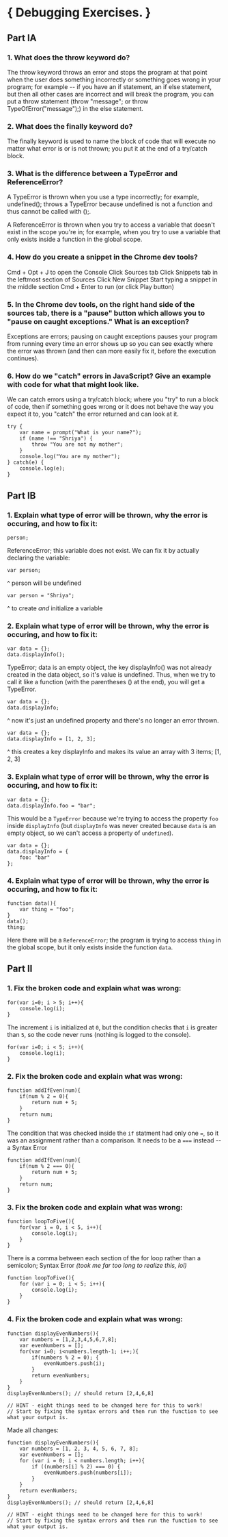 # { Debugging Exercises. }

## Part IA

### 1. What does the throw keyword do?

The throw keyword throws an error and stops the program at that point when the user does something incorrectly or something goes wrong in your program; for example -- if you have an if statement, an if else statement, but then all other cases are incorrect and will break the program, you can put a throw statement (throw "message"; or throw TypeOfError("message");) in the else statement. 

### 2. What does the finally keyword do?

The finally keyword is used to name the block of code that will execute no matter what error is or is not thrown; you put it at the end of a try/catch block. 

### 3. What is the difference between a TypeError and ReferenceError?

A TypeError is thrown when you use a type incorrectly; for example, undefined(); throws a TypeError because undefined is not a function and thus cannot be called with ();. 

A ReferenceError is thrown when you try to access a variable that doesn't exist in the scope you're in; for example, when you try to use a variable that only exists inside a function in the global scope. 

### 4. How do you create a snippet in the Chrome dev tools?

Cmd + Opt + J to open the Console
Click Sources tab
Click Snippets tab in the leftmost section of Sources
Click New Snippet
Start typing a snippet in the middle section
Cmd + Enter to run (or click Play button)

### 5. In the Chrome dev tools, on the right hand side of the sources tab, there is a "pause" button which allows you to "pause on caught exceptions." What is an exception?

Exceptions are errors; pausing on caught exceptions pauses your program from running every time an error shows up so you can see exactly where the error was thrown (and then can more easily fix it, before the execution continues).

### 6. How do we "catch" errors in JavaScript? Give an example with code for what that might look like.

We can catch errors using a try/catch block; where you "try" to run a block of code, then if something goes wrong or it does not behave the way you expect it to, you "catch" the error returned and can look at it. 

~~~~ 
try {
	var name = prompt("What is your name?");
	if (name !== "Shriya") {
		throw "You are not my mother";
	}
	console.log("You are my mother");
} catch(e) {
	console.log(e);
}
~~~~

## Part IB

### 1. Explain what type of error will be thrown, why the error is occuring, and how to fix it:

~~~~
person;
~~~~

ReferenceError; this variable does not exist. We can fix it by actually declaring the variable: 

~~~~
var person; 
~~~~

^ person will be undefined

~~~~
var person = "Shriya"; 
~~~~

^ to create *and* initialize a variable

### 2. Explain what type of error will be thrown, why the error is occuring, and how to fix it:

~~~~
var data = {};
data.displayInfo();
~~~~

TypeError; data is an empty object, the key displayInfo() was not already created in the data object, so it's value is undefined. Thus, when we try to call it like a function (with the parentheses () at the end), you will get a TypeError.

~~~~
var data = {};
data.displayInfo;
~~~~

^ now it's just an undefined property and there's no longer an error thrown.

~~~~
var data = {};
data.displayInfo = [1, 2, 3];
~~~~

^ this creates a key displayInfo and makes its value an array with 3 items; [1, 2, 3]

### 3. Explain what type of error will be thrown, why the error is occuring, and how to fix it:

~~~~
var data = {};
data.displayInfo.foo = "bar";
~~~~

This would be a ```TypeError``` because we're trying to access the property ```foo``` inside ```displayInfo``` (but ```displayInfo``` was never created because ```data``` is an empty object, so we can't access a property of ```undefined```). 

~~~~
var data = {};
data.displayInfo = {
	foo: "bar"
}; 
~~~~

### 4. Explain what type of error will be thrown, why the error is occuring, and how to fix it:

~~~~
function data(){
    var thing = "foo";
}
data();
thing;
~~~~

Here there will be a ```ReferenceError```; the program is trying to access ```thing``` in the global scope, but it only exists inside the function ```data```.

## Part II

### 1. Fix the broken code and explain what was wrong:

~~~~
for(var i=0; i > 5; i++){
    console.log(i);
}
~~~~

The increment ```i``` is initialized at ```0```, but the condition checks that ```i``` is greater than ```5```, so the code never runs (nothing is logged to the console).

~~~~
for(var i=0; i < 5; i++){
    console.log(i);
}
~~~~

### 2. Fix the broken code and explain what was wrong:

~~~~
function addIfEven(num){
    if(num % 2 = 0){
        return num + 5;
    }
    return num;
}
~~~~

The condition that was checked inside the ```if``` statment had only one ```=```, so it was an assignment rather than a comparison. It needs to be a ```===``` instead -- a Syntax Error

~~~~
function addIfEven(num){
    if(num % 2 === 0){
        return num + 5;
    }
    return num;
}
~~~~

### 3. Fix the broken code and explain what was wrong:

~~~~
function loopToFive(){
    for(var i = 0, i < 5, i++){
        console.log(i);
    }
}
~~~~

There is a comma between each section of the for loop rather than a semicolon; Syntax Error _(took me far too long to realize this, lol)_

~~~~
function loopToFive(){
    for (var i = 0; i < 5; i++){
        console.log(i);
    }
}
~~~~

### 4. Fix the broken code and explain what was wrong:

~~~~
function displayEvenNumbers(){
    var numbers = [1,2,3,4,5,6,7,8];
    var evenNumbers = [];
    for(var i=0; i<numbers.length-1; i++;){
        if(numbers % 2 = 0); {
            evenNumbers.push(i);
        }
        return evenNumbers;
    }
}
displayEvenNumbers(); // should return [2,4,6,8] 

// HINT - eight things need to be changed here for this to work!
// Start by fixing the syntax errors and then run the function to see what your output is.
~~~~

Made all changes: 

~~~~
function displayEvenNumbers(){
    var numbers = [1, 2, 3, 4, 5, 6, 7, 8];
    var evenNumbers = [];
    for (var i = 0; i < numbers.length; i++){
        if ((numbers[i] % 2) === 0) {
            evenNumbers.push(numbers[i]);
        }
    }
    return evenNumbers;
}
displayEvenNumbers(); // should return [2,4,6,8] 

// HINT - eight things need to be changed here for this to work!
// Start by fixing the syntax errors and then run the function to see what your output is.
~~~~













































































